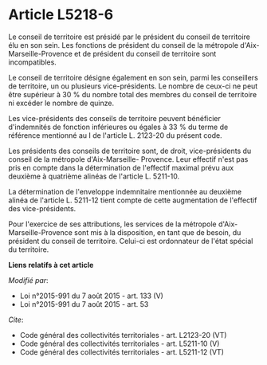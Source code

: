 # Article L5218-6

Le conseil de territoire est présidé par le président du conseil de territoire élu en son sein. Les fonctions de président du
conseil de la métropole d'Aix-Marseille-Provence et de président du conseil de territoire sont incompatibles. 

Le conseil de territoire désigne également en son sein, parmi les conseillers de territoire, un ou plusieurs vice-présidents.
Le nombre de ceux-ci ne peut être supérieur à 30 % du nombre total des membres du conseil de territoire ni excéder le nombre
de quinze. 

Les vice-présidents des conseils de territoire peuvent bénéficier d'indemnités de fonction inférieures ou égales à 33 % du
terme de référence mentionné au I de l'article L. 2123-20 du présent code. 

Les présidents des conseils de territoire sont, de droit, vice-présidents du conseil de la métropole d'Aix-Marseille-
Provence. Leur effectif n'est pas pris en compte dans la détermination de l'effectif maximal prévu aux deuxième à quatrième
alinéas de l'article L. 5211-10. 

La détermination de l'enveloppe indemnitaire mentionnée au deuxième alinéa de l'article L. 5211-12 tient compte de cette
augmentation de l'effectif des vice-présidents. 

Pour l'exercice de ses attributions, les services de la métropole d'Aix-Marseille-Provence sont mis à la disposition, en tant
que de besoin, du président du conseil de territoire. Celui-ci est ordonnateur de l'état spécial du territoire.

**Liens relatifs à cet article**

_Modifié par_:

  - Loi n°2015-991 du 7 août 2015 - art. 133 (V)
  - Loi n°2015-991 du 7 août 2015 - art. 53

_Cite_:

  - Code général des collectivités territoriales - art. L2123-20 (VT)
  - Code général des collectivités territoriales - art. L5211-10 (V)
  - Code général des collectivités territoriales - art. L5211-12 (VT)
